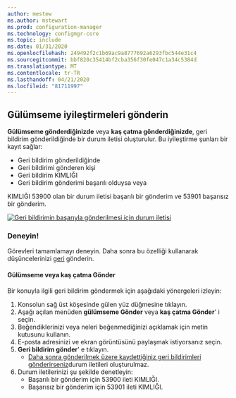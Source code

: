 ```yaml
---
author: mestew
ms.author: mstewart
ms.prod: configuration-manager
ms.technology: configmgr-core
ms.topic: include
ms.date: 01/31/2020
ms.openlocfilehash: 249492f2c1b69ac9a8777692a6293fbc544e31c4
ms.sourcegitcommit: bbf820c35414bf2cba356f30fe047c1a34c5384d
ms.translationtype: MT
ms.contentlocale: tr-TR
ms.lasthandoff: 04/21/2020
ms.locfileid: "81711997"
---
```

## <a name="send-a-smile-improvements"></a><a name="bkmk_sendsmile"></a>Gülümseme iyileştirmeleri gönderin
<!--5891852-->

**Gülümseme gönderdiğinizde** veya **kaş çatma gönderdiğinizde**, geri bildirim gönderildiğinde bir durum iletisi oluşturulur. Bu iyileştirme şunları bir kayıt sağlar:
- Geri bildirim gönderildiğinde
- Geri bildirimi gönderen kişi
- Geri bildirim KIMLIĞI
- Geri bildirim gönderimi başarılı olduysa veya

KIMLIĞI 53900 olan bir durum iletisi başarılı bir gönderim ve 53901 başarısız bir gönderim.

[![Geri bildirimin başarıyla gönderilmesi için durum iletisi](../../media/5891852-send-smile-status-message.png)](../../media/5891852-send-smile-status-message.png#lightbox)


### <a name="try-it-out"></a>Deneyin!

Görevleri tamamlamayı deneyin. Daha sonra bu özelliği kullanarak düşüncelerinizi [geri](../../../../understand/find-help.md#product-feedback) gönderin.


#### <a name="send-a-smile-or-a-frown"></a>Gülümseme veya kaş çatma Gönder

Bir konuyla ilgili geri bildirim göndermek için aşağıdaki yönergeleri izleyin:

1. Konsolun sağ üst köşesinde gülen yüz düğmesine tıklayın. 
2. Aşağı açılan menüden **gülümseme Gönder** veya **kaş çatma Gönder**' i seçin.
3. Beğendiklerinizi veya neleri beğenmediğinizi açıklamak için metin kutusunu kullanın. 
4. E-posta adresinizi ve ekran görüntüsünü paylaşmak istiyorsanız seçin. 
5. **Geri bildirim gönder**' e tıklayın.
     - [Daha sonra gönderilmek üzere kaydettiğiniz geri bildirimleri gönderirseniz](../../../../understand/find-help.md#BKMK_NoInternet)durum iletileri oluşturulmaz.
6. Durum iletilerinizi şu şekilde denetleyin:
    - Başarılı bir gönderim için 53900 ileti KIMLIĞI.
    - Başarısız bir gönderim için 53901 ileti KIMLIĞI.

